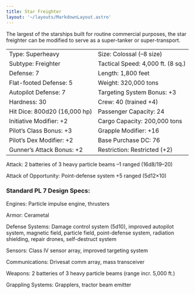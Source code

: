 ```yaml
---
title: Star Freighter
layout: '~/layouts/MarkdownLayout.astro'
---
```

The largest of the starships built for routine commercial purposes, the star
freighter can be modified to serve as a super-tanker or super-transport.


<table> <tr><td>Type: Superheavy</td><td>Size: Colossal (–8 size)</td></tr> <tr class="shaded"><td>Subtype: Freighter</td><td>Tactical Speed: 4,000 ft. (8 sq.)</td></tr> <tr><td>Defense: 7</td><td>Length: 1,800 feet</td></tr> <tr class="shaded"><td>Flat-footed Defense: 5</td><td>Weight: 320,000 tons</td></tr> <tr><td>Autopilot Defense: 7</td><td>Targeting System Bonus: +3</td></tr> <tr class="shaded"><td>Hardness: 30</td><td>Crew: 40 (trained +4)</td></tr> <tr><td>Hit Dice: 800d20 (16,000 hp)</td><td>Passenger Capacity: 24</td></tr> <tr class="shaded"><td>Initiative Modifier: +2</td><td>Cargo Capacity: 200,000 tons</td></tr> <tr><td>Pilot’s Class Bonus: +3</td><td>Grapple Modifier: +16</td></tr> <tr class="shaded"><td>Pilot’s Dex Modifier: +2</td><td>Base Purchase DC: 76</td></tr> <tr><td>Gunner’s Attack Bonus: +2</td><td>Restriction: Restricted (+2)</td></tr> </table>



Attack: 2 batteries of 3 heavy particle beams –1 ranged (16d8/19–20)

Attack of Opportunity: Point-defense system +5 ranged (5d12×10)

### Standard PL 7 Design Specs:

Engines: Particle impulse engine, thrusters

Armor: Cerametal

Defense Systems: Damage control system (5d10), improved autopilot system,
magnetic field, particle field, point-defense system, radiation shielding,
repair drones, self-destruct system

Sensors: Class IV sensor array, improved targeting system

Communications: Drivesat comm array, mass transceiver

Weapons: 2 batteries of 3 heavy particle beams (range incr. 5,000 ft.)

Grappling Systems: Grapplers, tractor beam emitter

